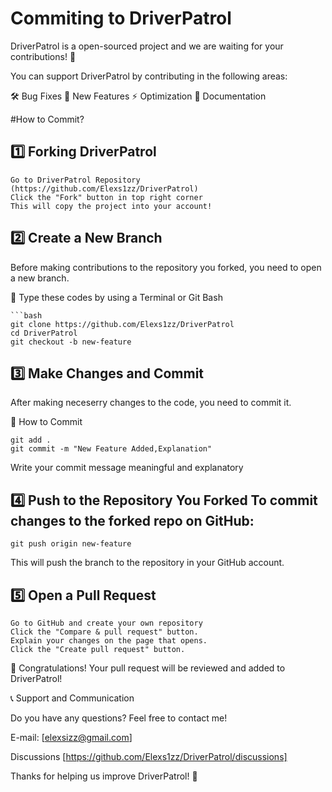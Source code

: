 # Commiting to DriverPatrol

DriverPatrol is a open-sourced project and we are waiting for your contributions! 🎉

You can support DriverPatrol by contributing in the following areas:

🛠 Bug Fixes 🚀 New Features ⚡ Optimization 📖 Documentation

#How to Commit?

## 1️⃣ Forking DriverPatrol

    Go to DriverPatrol Repository (https://github.com/Elexs1zz/DriverPatrol)
    Click the "Fork" button in top right corner
    This will copy the project into your account!

## 2️⃣ Create a New Branch
Before making contributions to the repository you forked, you need to open a new branch.

📌 Type these codes by using a Terminal or Git Bash

    ```bash
    git clone https://github.com/Elexs1zz/DriverPatrol
    cd DriverPatrol
    git checkout -b new-feature

## 3️⃣ Make Changes and Commit
After making neceserry changes to the code, you need to commit it.

📌 How to Commit

    git add .
    git commit -m "New Feature Added,Explanation"

Write your commit message meaningful and explanatory

## 4️⃣ Push to the Repository You Forked To commit changes to the forked repo on GitHub:

    git push origin new-feature

This will push the branch to the repository in your GitHub account.

## 5️⃣ Open a Pull Request

    Go to GitHub and create your own repository
    Click the "Compare & pull request" button.
    Explain your changes on the page that opens.
    Click the "Create pull request" button.

🎉 Congratulations! Your pull request will be reviewed and added to DriverPatrol!

📞 Support and Communication

Do you have any questions? Feel free to contact me!

E-mail: [elexsizz@gmail.com]

Discussions [https://github.com/Elexs1zz/DriverPatrol/discussions]

Thanks for helping us improve DriverPatrol! 🚀
